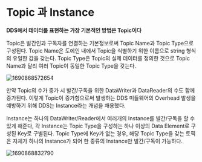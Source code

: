 # Topic 과 Instance

**DDS에서 데이터를 표현하는 가장 기본적인 방법은 Topic이다**

Topic은 발간인과 구독자를 연결하는 기본정보로써 Topic Name과 Topic Type으로 구성된다. Topic Name은 도에인 내에서 Topic을 식별하기 위한 이름으로 string 형식의 유일한 값을 갖는다. Topic Type은 Topic의 실제 데이터를 정의한 것으로 Topic Name과 달리 여러 Topic이 동일한 Topic Type을 갖는다.

![1690868572654](image/04.01.Topic과_Instance/1690868572654.png)

만약 Topic의 수가 중가 시 발간/구독을 위한 DataWriter과 DataReader의 수도 함께 증가된다. 이렇게 Topic이 증가함으로써 발생하는 DDS 미들웨어의 Overhead 발생을 예방하기 위해 DDS는 Instance라는 개념을 채용했다.

Instance는 하나의 DataWriter/Reader에서 여러개의 Instance를 발간/구독을 할 수 있게 해준다, 각 Instance는 Topic Type을 구성하는 하나 이상의 Data Element로 구성된 Key로 구별된다. Topic Type에 Key가 없는 경우, 해당 Topic Type을 갖는 토픽은 자체가 하나의 Instance가 되어 한 종류의 Instance만 발간/구독이 가능하다.

![1690868832790](image/04.01.Topic과_Instance/1690868832790.png)
